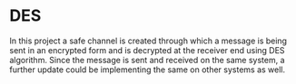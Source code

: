 # DES
In this project a safe channel is created through which a message is being sent in an encrypted form and is decrypted at the receiver end using DES algorithm.
Since the message is sent and received on the same system, a further update could be implementing the same on other systems as well.
